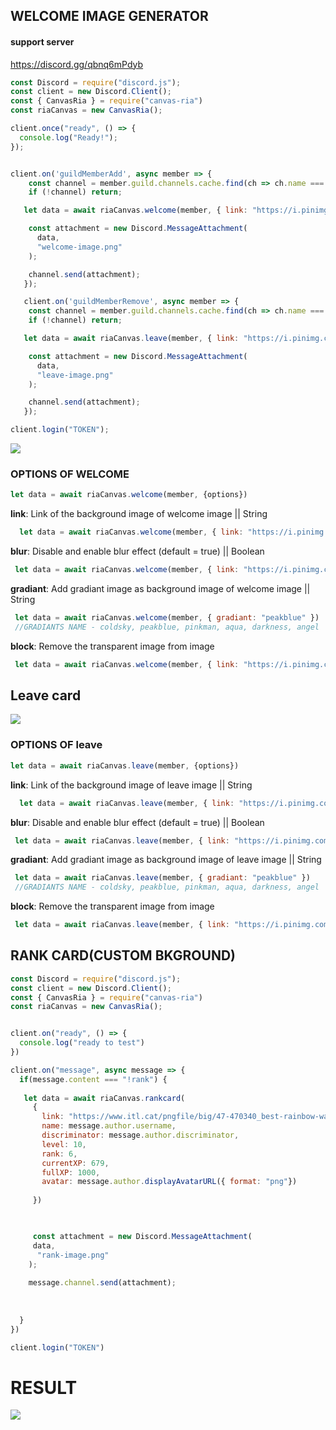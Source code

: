 ## WELCOME IMAGE GENERATOR

#### support server<br />
https://discord.gg/qbnq6mPdyb

```js
const Discord = require("discord.js");
const client = new Discord.Client();
const { CanvasRia } = require("canvas-ria")
const riaCanvas = new CanvasRia();

client.once("ready", () => {
  console.log("Ready!");
});


client.on('guildMemberAdd', async member => {
	const channel = member.guild.channels.cache.find(ch => ch.name === 'general');
	if (!channel) return;

   let data = await riaCanvas.welcome(member, { link: "https://i.pinimg.com/originals/6c/d4/eb/6cd4ebf5081d9427be9a0316e664d0fc.jpg" })

    const attachment = new Discord.MessageAttachment(
      data,
      "welcome-image.png"
    );

    channel.send(attachment);   
   });

   client.on('guildMemberRemove', async member => {
	const channel = member.guild.channels.cache.find(ch => ch.name === 'general');
	if (!channel) return;

   let data = await riaCanvas.leave(member, { link: "https://i.pinimg.com/originals/6c/d4/eb/6cd4ebf5081d9427be9a0316e664d0fc.jpg" })

    const attachment = new Discord.MessageAttachment(
      data,
      "leave-image.png"
    );

    channel.send(attachment);   
   });

client.login("TOKEN");
```

![](https://i.ibb.co/bsTvkwW/welcome-image-2.png)

### OPTIONS OF WELCOME

```js
let data = await riaCanvas.welcome(member, {options})
```

**link**: Link of the background image of welcome image || String
```js
  let data = await riaCanvas.welcome(member, { link: "https://i.pinimg.com/originals/6c/d4/eb/6cd4ebf5081d9427be9a0316e664d0fc.jpg" })
```
**blur**: Disable and enable blur effect (default = true) || Boolean
```js
 let data = await riaCanvas.welcome(member, { link: "https://i.pinimg.com/originals/6c/d4/eb/6cd4ebf5081d9427be9a0316e664d0fc.jpg", blur: false }) //Disables The Blur
```
**gradiant**: Add gradiant image as background image of welcome image || String
```js
 let data = await riaCanvas.welcome(member, { gradiant: "peakblue" })
 //GRADIANTS NAME - coldsky, peakblue, pinkman, aqua, darkness, angel
```

**block**: Remove the transparent image from image
```js
 let data = await riaCanvas.welcome(member, { link: "https://i.pinimg.com/originals/6c/d4/eb/6cd4ebf5081d9427be9a0316e664d0fc.jpg", block: false })
```

## Leave card


![](https://i.ibb.co/mHc3dV7/welcome-image-1.png)

### OPTIONS OF leave

```js
let data = await riaCanvas.leave(member, {options})
```

**link**: Link of the background image of leave image || String
```js
  let data = await riaCanvas.leave(member, { link: "https://i.pinimg.com/originals/6c/d4/eb/6cd4ebf5081d9427be9a0316e664d0fc.jpg" })
```
**blur**: Disable and enable blur effect (default = true) || Boolean
```js
 let data = await riaCanvas.leave(member, { link: "https://i.pinimg.com/originals/6c/d4/eb/6cd4ebf5081d9427be9a0316e664d0fc.jpg", blur: false }) //Disables The Blur
```
**gradiant**: Add gradiant image as background image of leave image || String
```js
 let data = await riaCanvas.leave(member, { gradiant: "peakblue" })
 //GRADIANTS NAME - coldsky, peakblue, pinkman, aqua, darkness, angel
```

**block**: Remove the transparent image from image
```js
 let data = await riaCanvas.leave(member, { link: "https://i.pinimg.com/originals/6c/d4/eb/6cd4ebf5081d9427be9a0316e664d0fc.jpg", block: false })
```


## RANK CARD(CUSTOM BKGROUND)

```js
const Discord = require("discord.js");
const client = new Discord.Client();
const { CanvasRia } = require("canvas-ria")
const riaCanvas = new CanvasRia();


client.on("ready", () => {
  console.log("ready to test")
})

client.on("message", async message => {
  if(message.content === "!rank") {
    
   let data = await riaCanvas.rankcard(
     {
       link: "https://www.itl.cat/pngfile/big/47-470340_best-rainbow-wallpaper-hd-with-image-resolution-pixel.jpg",
       name: message.author.username,
       discriminator: message.author.discriminator,
       level: 10,
       rank: 6,
       currentXP: 679,
       fullXP: 1000,
       avatar: message.author.displayAvatarURL({ format: "png"})
     
     })


    
     const attachment = new Discord.MessageAttachment(
     data,
      "rank-image.png"
    );
 
    message.channel.send(attachment);   
    
    
    
  }
})

client.login("TOKEN")
```

# RESULT
![](https://i.ibb.co/XkvdQ1Z/rank-image-1.png)
